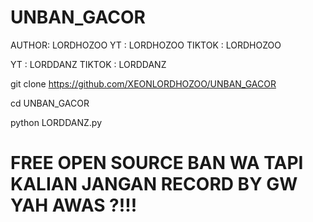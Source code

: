 # UNBAN_GACOR


AUTHOR: LORDHOZOO
YT    : LORDHOZOO
TIKTOK : LORDHOZOO



YT     : LORDDANZ
TIKTOK : LORDDANZ

git clone https://github.com/XEONLORDHOZOO/UNBAN_GACOR

cd UNBAN_GACOR

python LORDDANZ.py

# FREE OPEN SOURCE BAN WA TAPI KALIAN JANGAN RECORD BY GW YAH AWAS ?!!!

